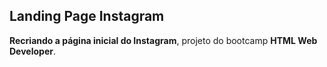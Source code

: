 ## Landing Page Instagram

**Recriando a página inicial do Instagram**, projeto do bootcamp **HTML Web Developer**.